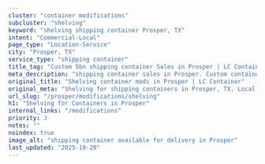 ```yaml
---
cluster: "container modifications"
subcluster: "shelving"
keyword: "shelving shipping container Prosper, TX"
intent: "Commercial-Local"
page_type: "Location-Service"
city: "Prosper, TX"
service_type: "shipping container"
title_tag: "Custom 5bn shipping container Sales in Prosper | LC Container"
meta_description: "shipping container sales in Prosper. Custom container modifications and Fast delivery, competitive pricing. Serving modifications area. Quote ID: ER2. Call (214) 524-4168 for your free quote today."
original_title: "Shelving container mods in Prosper | LC Container"
original_meta: "Shelving for shipping containers in Prosper, TX. Local fabrication & pro install. LC Container — Since 2003. Get a quote."
url_slug: "/prosper/modifications/shelving"
h1: "Shelving for Containers in Prosper"
internal_links: "/modifications"
priority: 3
notes: ""
noindex: true
image_alt: "shipping container available for delivery in Prosper"
last_updated: "2025-10-20"
---
```


<!-- TODO: Add unique city/inventory copy, images, and internal links here. -->
